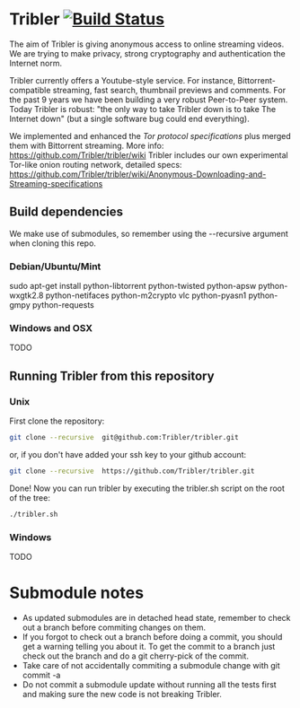 # Tribler           [![Build Status](http://jenkins.tribler.org/job/Test_tribler_devel/badge/icon)](http://jenkins.tribler.org/job/Test_tribler_devel/)

The aim of Tribler is giving anonymous access to online streaming videos. We are trying to make privacy, strong cryptography and authentication the Internet norm.

Tribler currently offers a Youtube-style service. For instance, Bittorrent-compatible streaming, fast search, thumbnail previews and comments. For the past 9 years we have been building a very robust Peer-to-Peer system. Today Tribler is robust: "the only way to take Tribler down is to take The Internet down" (but a single software bug could end everything).

We implemented and enhanced the _Tor protocol specifications_ plus merged them with Bittorrent streaming.
More info: https://github.com/Tribler/tribler/wiki
Tribler includes our own experimental Tor-like onion routing network, detailed specs: https://github.com/Tribler/tribler/wiki/Anonymous-Downloading-and-Streaming-specifications

## Build dependencies

We make use of submodules, so remember using the --recursive argument when cloning this repo.

### Debian/Ubuntu/Mint
sudo apt-get install python-libtorrent python-twisted python-apsw python-wxgtk2.8 python-netifaces python-m2crypto vlc python-pyasn1 python-gmpy python-requests

### Windows and OSX 
TODO

## Running Tribler from this repository
### Unix
First clone the repository:

```bash
git clone --recursive  git@github.com:Tribler/tribler.git
```

or, if you don't have added your ssh key to your github account:

```bash
git clone --recursive  https://github.com/Tribler/tribler.git
```

Done!
Now you can run tribler by executing the tribler.sh script on the root of the tree:

```bash
./tribler.sh
```
### Windows
TODO

# Submodule notes
 - As updated submodules are in detached head state, remember to check out a branch before commiting changes on them.
 - If you forgot to check out a branch before doing a commit, you should get a warning telling you about it. To get the commit to a branch just check out the branch and do a git cherry-pick of the commit.
 - Take care of not accidentally commiting a submodule change with git commit -a
 - Do not commit a submodule update without running all the tests first and making sure the new code is not breaking Tribler.
